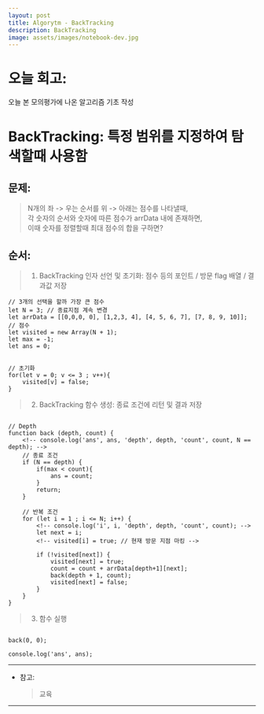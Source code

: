 ```yaml
---
layout: post
title: Algorytm - BackTracking
description: BackTracking
image: assets/images/notebook-dev.jpg
---
```


# 오늘 회고:

오늘 본 모의평가에 나온 알고리즘 기초 작성

# BackTracking: 특정 범위를 지정하여 탐색할때 사용함

## 문제:

> N개의 좌 -> 우는 순서를 위 -> 아래는 점수를 나타낼때,  
> 각 숫자의 순서와 숫자에 따른 점수가 arrData 내에 존재하면,  
> 이때 숫자를 정렬할때 최대 점수의 합을 구하면?

## 순서:

> 1. BackTracking 인자 선언 및 초기화:
>    점수 등의 포인트 / 방문 flag 배열 / 결과값 저장

```
// 3개의 선택을 할까 가장 큰 점수
let N = 3; // 종료지점 계속 변경
let arrData = [[0,0,0, 0], [1,2,3, 4], [4, 5, 6, 7], [7, 8, 9, 10]]; // 점수
let visited = new Array(N + 1);
let max = -1;
let ans = 0;


// 초기화
for(let v = 0; v <= 3 ; v++){
    visited[v] = false;
}

```

> 2. BackTracking 함수 생성: 종료 조건에 리턴 및 결과 저장

```

// Depth
function back (depth, count) {
    <!-- console.log('ans', ans, 'depth', depth, 'count', count, N == depth); -->
    // 종료 조건
    if (N == depth) {
        if(max < count){
            ans = count;
        }
        return;
    }

    // 반복 조건
    for (let i = 1 ; i <= N; i++) {
        <!-- console.log('i', i, 'depth', depth, 'count', count); -->
        let next = i;
        <!-- visited[i] = true; // 현재 방문 지점 마킹 -->

        if (!visited[next]) {
            visited[next] = true;
            count = count + arrData[depth+1][next];
            back(depth + 1, count);
            visited[next] = false;
        }
    }
}

```

> 3. 함수 실행

```

back(0, 0);

console.log('ans', ans);

```

---

- 참고:
  > 교육

---
